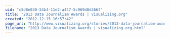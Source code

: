 ```yaml
---
uid: "c5d8e030-53b4-11e2-a447-5c969d8d366f"
title: "2013 Data Journalism Awards | visualizing.org"
created: "2012-12-15 16:57:42"
page_url: "http://www.visualizing.org/stories/2013-data-journalism-awards"
filename: "2013 Data Journalism Awards | visualizing.org.html"
---
```

